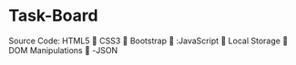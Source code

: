 # Task-Board
Source Code:
HTML5   CSS3   Bootstrap   :JavaScript 
Local Storage  DOM Manipulations  -JSON

